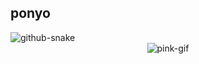 ## ponyo

<picture>
  <source media="(prefers-color-scheme: dark)" srcset="https://raw.githubusercontent.com/j-iann/j-iann/output/github-snake-dark.svg" />
  <source media="(prefers-color-scheme: light)" srcset="https://raw.githubusercontent.com/j-iann/j-iann/output/github-snake.svg" />
  <img alt="github-snake" src="https://raw.githubusercontent.com/j-iann/j-iann/output/github-snake.svg" />
</picture>

<div align="center">
  <img alt="pink-gif" src="https://raw.githubusercontent.com/j-iann/j-iann/output/pink.gif" />
</div>
